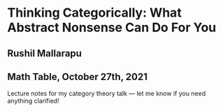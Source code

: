 
# Thinking Categorically: What Abstract Nonsense Can Do For You

## Rushil Mallarapu
## Math Table, October 27th, 2021

Lecture notes for my category theory talk — let me know if you need anything clarified!